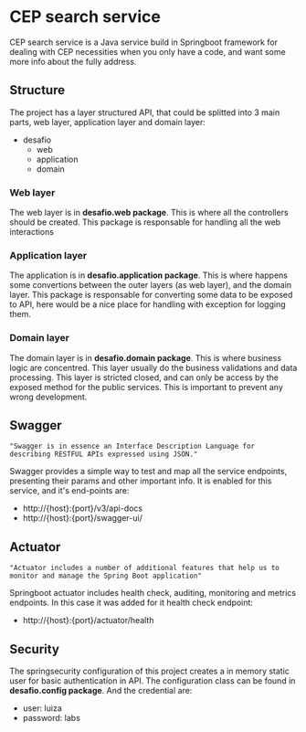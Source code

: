 # CEP search service

CEP search service is a Java service build in Springboot framework for dealing with CEP necessities when you only have a code, and want some more info about the fully address.

## Structure

The project has a layer structured API, that could be splitted into 3 main parts, web layer, application layer and domain layer:

- desafio
  - web
  - application
  - domain

### Web layer

The web layer is in **desafio.web package**. This is where all the controllers should be created. This package is responsable for handling all the web interactions

### Application layer

The application is in **desafio.application package**. This is where happens some convertions between the outer layers (as web layer), and the domain layer. This package is responsable for converting some data to be exposed to API, here would be a nice place for handling with exception for logging them.

### Domain layer

The domain layer is in **desafio.domain package**. This is where business logic are concentred. This layer usually do the business validations and data processing. This layer is stricted closed, and can only be access by the exposed method for the public services. This is important to prevent any wrong development.

## Swagger

``"Swagger is in essence an Interface Description Language for describing RESTFUL APIs expressed using JSON."``

Swagger provides a simple way to test and map all the service endpoints, presenting their params and other important info. It is enabled for this service, and it's end-points are:
- http://{host}:{port}/v3/api-docs
- http://{host}:{port}/swagger-ui/

## Actuator

``"Actuator includes a number of additional features that help us to monitor and manage the Spring Boot application"``

Springboot actuator includes health check, auditing, monitoring and metrics endpoints. In this case it was added for it health check endpoint:
- http://{host}:{port}/actuator/health


## Security

The springsecurity configuration of this project creates a in memory static user for basic authentication in API. The configuration class can be found in **desafio.config package**. And the credential are:

- user: luiza
- password: labs